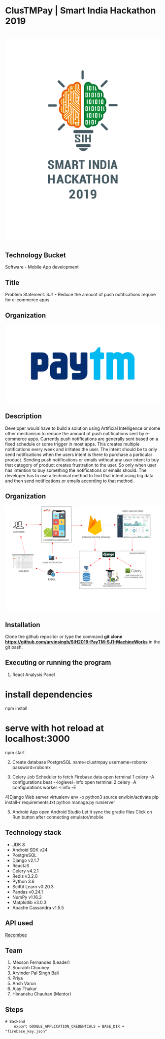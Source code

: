 # ClusTMPay | Smart India Hackathon 2019 

<h1 align="center">
  <img src="resources/SIH_logo.png"/>
</h1>

## Technology Bucket
Software - Mobile App development

## Title
Problem Statement: SJ1 - Reduce the amount of push notifications require for e-commerce apps

## Organization
<img src="resources/paytm.jpg">

## Description
Developer would have to build a solution using Artificial Intelligence or some other mechanism to reduce the amount of push notifications sent by e-commerce apps. Currently push notifications are generally sent based on a fixed schedule or some trigger in most apps. This creates multiple notifications every week and irritates the user. The intent should be to only send notifications when the users intent is there to purchase a particular product. Sending push notifications or emails without any user intent to buy that category of product creates frustration to the user. So only when user has intention to buy something the notifications or emails should. The developer has to use a technical method to find that intent using big data and then send notifications or emails according to that method.

## Organization
<img src="resources/layout.png">

## Installation
Clone the github repositor or type the command **git clone https://github.com/arvinsingh/SIH2019-PayTM-SJ1-MachineWorks** in the git bash.

## Executing or running the program
1) React Analysis Panel
# install dependencies
npm install

# serve with hot reload at localhost:3000
npm start

2) Create database PostgreSQL
name=clustmpay
username=robomx
password=robomx

3) Celery Job Scheduler to fetch Firebase data 
open terminal 1 
	celery -A configurations beat --loglevel=info
open terminal 2
	celery -A configurations worker -l info -E

4)Django Web server
virtualenv env -p python3
source env/bin/activate
pip install-r requirements.txt
python manage.py runserver

5) Android App
open Android Studio
Let it sync the gradle files
Click on Run button after connecting emulator/mobile

## Technology stack

- JDK 8
- Android SDK v24
- PostgreSQL
- Django v2.1.7
- ReactJS
- Celery v4.2.1
- Redis v3.2.0
- Python 3.6
- SciKit Learn v0.20.3
- Pandas v0.24.1
- NumPy v1.16.2
- Matplotlib v3.0.3
- Apache Cassandra v1.5.5

## API used

[Recombee](www.recombee.com)


## Team
  1) Mexson Fernandes (Leader)
  2) Sourabh Choubey
  3) Arvinder Pal Singh Bali
  4) Priya
  5) Ansh Varun
  6) Ajay Thakur
  7) Himanshu Chauhan (Mentor)
  

## Steps
	# Backend
		export GOOGLE_APPLICATION_CREDENTIALS = BASE_DIR + "firebase_key.json"
